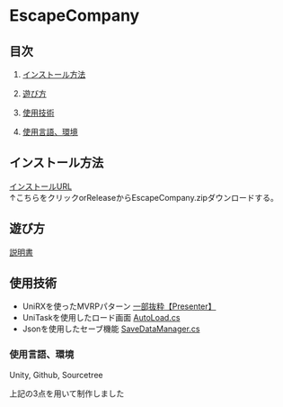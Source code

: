 # EscapeCompany
## 目次
1. [インストール方法](https://github.com/BAKUSOUMARU/EscapeCompany/edit/main/README.md#%E3%82%A4%E3%83%B3%E3%82%B9%E3%83%88%E3%83%BC%E3%83%AB%E6%96%B9%E6%B3%95)<BR>
  
  2. [遊び方](https://github.com/BAKUSOUMARU/EscapeCompany/edit/main/README.md#%E9%81%8A%E3%81%B3%E6%96%B9)<BR> 
  
  3. [使用技術](https://github.com/BAKUSOUMARU/EscapeCompany/edit/main/README.md#%E4%BD%BF%E7%94%A8%E6%8A%80%E8%A1%93)<BR>
  
  4.  [使用言語、環境](https://github.com/BAKUSOUMARU/EscapeCompany/edit/main/README.md#%E4%BD%BF%E7%94%A8%E8%A8%80%E8%AA%9E%E7%92%B0%E5%A2%83)<BR>
  ## インストール方法
[インストールURL](https://github.com/BAKUSOUMARU/EscapeCompany/releases/download/3.1/EscapeCompany.zip)<BR>
↑こちらをクリックorReleaseからEscapeCompany.zipダウンロードする。

  ## 遊び方
    
  [説明書](https://github.com/BAKUSOUMARU/EscapeCompany/blob/main/Assets/sprite/BackScreen/tutorial.png)<BR>
  
  ## 使用技術
  - UniRXを使ったMVRPパターン
  [一部抜粋【Presenter】](https://github.com/BAKUSOUMARU/EscapeCompany/tree/main/Assets/script/Presenter)<BR>
  - UniTaskを使用したロード画面
  [AutoLoad.cs](https://github.com/BAKUSOUMARU/EscapeCompany/blob/main/Assets/script/SceneLoad/AutoLoad.cs)<BR>
  - Jsonを使用したセーブ機能
  [SaveDataManager.cs](https://github.com/BAKUSOUMARU/EscapeCompany/blob/main/Assets/script/Manager/SaveDataManager.cs)<BR>
  
  
### 使用言語、環境
Unity, Github, Sourcetree

上記の3点を用いて制作しました

